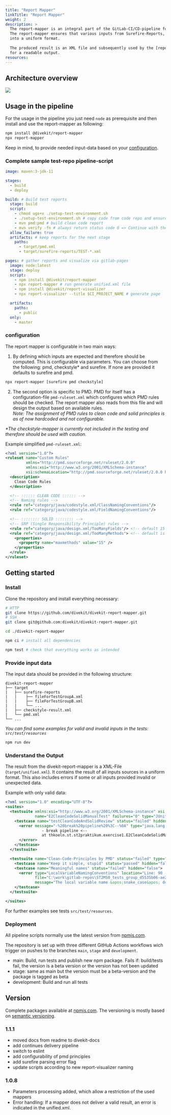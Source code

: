 ```yaml
---
title: "Report Mapper"
linkTitle: "Report Mapper"
weight: 2
description: >
  The report-mapper is an integral part of the GitLab-CI/CD-pipeline for all test repositories.
  The report-mapper ensures that various inputs from Surefire-Reports, PMD and Checkstyle codestyle checks are converted
  into a uniform format.
  
  The produced result is an XML file and subsequently used by the [report-visualizer](../report-visualizer/.) 
  for a readable output.
resources:
---
```


## Architecture overview
![](architecture.png)

## Usage in the pipeline
For the usage in the pipeline you just need `node` as prerequisite and then install and use the report-mapper as following:
```bash
npm install @divekit/report-mapper
npx report-mapper
```
Keep in mind, to provide needed input-data based on your [configuration](#configuration).

### Complete sample test-repo pipeline-script
```yml
image: maven:3-jdk-11

stages:
  - build
  - deploy

build: # Build test reports
  stage: build
  script:
    - chmod ugo+x ./setup-test-environment.sh
    - ./setup-test-environment.sh # copy code from code repo and ensure that test are NOT overridden
    - mvn pmd:pmd # build clean code report
    - mvn verify -fn # always return status code 0 => Continue with the next stage
  allow_failure: true
  artifacts: # keep reports for the next stage
    paths:
      - target/pmd.xml
      - target/surefire-reports/TEST-*.xml

pages: # gather reports and visualize via gitlab-pages
  image: node:latest
  stage: deploy
  script:
    - npm install @divekit/report-mapper
    - npx report-mapper # run generate unified.xml file
    - npm install @divekit/report-visualizer
    - npx report-visualizer --title $CI_PROJECT_NAME # generate page

  artifacts:
    paths:
      - public
  only:
    - master

```
### configuration
The report mapper is configurable in two main ways:
1. By defining which inputs are expected and therefore should be computed.
   This is configurable via parameters. You can choose from the following: pmd, checkstyle* and surefire.
   If none are provided it defaults to surefire and pmd.
```bash
npx report-mapper [surefire pmd checkstyle]
```
2. The second option is specific to PMD. PMD for itself has a configuration-file `pmd-ruleset.xml` which configures 
   which PMD rules should be checked. The report mapper also reads from this file and will design the 
   output based on available rules.
   <br> _Note: The assignment of PMD rules to clean code and solid principles is as of now hardcoded and not configurable._


_*The checkstyle-mapper is currently not included in the testing and therefore should be used with caution._

Example simplified `pmd-ruleset.xml`:
```xml
<?xml version="1.0"?>
<ruleset name="Custom Rules"
         xmlns="http://pmd.sourceforge.net/ruleset/2.0.0"
         xmlns:xsi="http://www.w3.org/2001/XMLSchema-instance"
         xsi:schemaLocation="http://pmd.sourceforge.net/ruleset/2.0.0 https://pmd.sourceforge.io/ruleset_2_0_0.xsd">
  <description>
    Clean Code Rules
  </description>

  <!-- :::::: CLEAN CODE :::::: -->
  <!-- Naming rules -->
  <rule ref="category/java/codestyle.xml/ClassNamingConventions"/>
  <rule ref="category/java/codestyle.xml/FieldNamingConventions"/>

  <!-- :::::::: SOLID :::::::: -->
  <!-- SRP (Single Responsibility Principle) rules -->
  <rule ref="category/java/design.xml/TooManyFields"/> <!-- default 15 fields -->
  <rule ref="category/java/design.xml/TooManyMethods"> <!-- default is 10 methods -->
    <properties>
      <property name="maxmethods" value="15" />
    </properties>
  </rule>
</ruleset>

```

## Getting started

### Install
Clone the repository and install everything necessary:

```bash
# HTTP
git clone https://github.com/divekit/divekit-report-mapper.git
# SSH
git clone git@github.com:divekit/divekit-report-mapper.git

cd ./divekit-report-mapper

npm ci # install all dependencies

npm test # check that everything works as intended
```

### Provide input data
The input data should be provided in the following structure:
```
divekit-report-mapper
├── target
|   ├── surefire-reports
|   |    ├── fileForTestGroupA.xml
|   |    ├── fileForTestGroupB.xml
|   |    └── ...
|   ├── checkstyle-result.xml
|   └── pmd.xml
└── ...
```
_You can find some examples for valid and invalid inputs in the tests: `src/test/resources`_

```bash
npm run dev
```

### Understand the Output

The result from the divekit-report-mapper is a XML-File (`target/unified.xml`).
It contains the result of all inputs sources in a uniform format. This also includes errors if some or all inputs
provided invalid or unexpected data.

Example with only valid data:
```xml
<?xml version="1.0" encoding="UTF-8"?>
<suites>
  <testsuite xmlns:xsi="http://www.w3.org/2001/XMLSchema-instance" xsi:noNamespaceSchemaLocation=""
             name="E2CleanCodeSolidManualTest" failures="0" type="JUnit" status="failed">
    <testcase name="testCleanCodeAndSolidReview" status="failed" hidden="false">
      <error message="-%20break%20pipeline%20%3C--%0A" type="java.lang.Exception"><![CDATA[java.lang.Exception:
                - break pipeline <--
            	at thkoeln.st.st2praktikum.exercise1.E2CleanCodeSolidManualTest.testCleanCodeAndSolidReview(E2CleanCodeSolidManualTest.java:13)]]>
      </error>
    </testcase>
  </testsuite>

  <testsuite name="Clean-Code-Principles by PMD" status="failed" type="CleanCode">
    <testcase name="Keep it simple, stupid" status="passed" hidden="false"></testcase>
    <testcase name="Meaningful names" status="failed" hidden="false">
      <error type="LocalVariableNamingConventions" location="Line: 90 - 90 Column: 13 - 22"
             file="C:\work\gitlab-repos\ST2MS0_tests_group_d5535b06-ae29-4668-8ad9-bd23b4cc5218\src\main\java\thkoeln\st\st2praktikum\bad_stuff\Robot.java"
             message="The local variable name &apos;snake_case&apos; doesn&apos;t match &apos;[a-z][a-zA-Z0-9]*&apos;"></error>
    </testcase>
  </testsuite>

</suites>
```

For further examples see tests `src/test/resources`.

### Deployment
All pipeline scripts normally use the latest version from
[npmjs.com](https://www.npmjs.com/package/@divekit/report-mapper).

The repository is set up with three different GitHub Actions workflows wich trigger 
on pushes to the branches `main`, `stage` and `development`.

- main: Build, run tests and publish new npm package. Fails if:
  build/tests fail, the version is a beta version or
  the version has not been updated
- stage: same as main but the version must be a beta-version and the package is
  tagged as beta
- development: Build and run all tests

## Version
Complete packages available at [npmjs.com](https://www.npmjs.com/package/@divekit/report-mapper).
The versioning is mostly based on [semantic versioning](https://semver.org/lang/de/).

### 1.1.1

- moved docs from readme to divekit-docs
- add continues delivery pipeline
- switch to eslint
- add configurability of pmd principles 
- add surefire parsing error flag
- update scripts according to new report-visualizer naming

### 1.0.8

- Parameters processing added, which allow a restriction of the used mappers
- Error handling: If a mapper does not deliver a valid result, an error is indicated in the unified.xml. 
